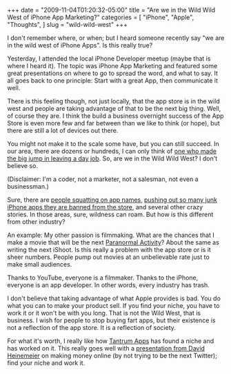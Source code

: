 +++
date = "2009-11-04T01:20:32-05:00"
title = "Are we in the Wild Wild West of iPhone App Marketing?"
categories = [
  "iPhone",
  "Apple",
  "Thoughts",
]
slug = "wild-wild-west"
+++

I don't remember where, or when; but I heard someone recently say "we are in the wild west of iPhone Apps". Is this really true?

<!-- more -->

Yesterday, I attended the local iPhone Developer meetup (maybe that is where I heard it). The topic was iPhone App Marketing and featured some great presentations on where to go to spread the word, and what to say. It all goes back to one principle: Start with a great App, then communicate it well.

There is this feeling though, not just locally, that the app store is in the wild west and people are taking advantage of that to be the next big thing. Well, of course they are. I think the build a business overnight success of the App Store is even more few and far between than we like to think (or hope), but there are still a lot of devices out there.

You might not make it to the scale some have, but you can still succeed. In our area, there are dozens or hundreds, I can only think of [one who made the big jump in leaving a day job]("http://www.ethannicholas.com/iShoot/"). So, are we in the Wild Wild West? I don't believe so.

(Disclaimer: I'm a coder, not a marketer, not a salesman, not even a businessman.)

Sure, there are [people squatting on app names]("http://recombu.com/news/app-friday-iphone-app-store-is-a-squatters-delight_M11134.html"), [pushing out so many junk iPhone apps they are banned from the store]("http://gizmodo.com/5329756/third-largest-app-store-developer-gets-banned-for-sucking"), and several other crazy stories. In those areas, sure, wildness can roam. But how is this different from other industry?

An example: My other passion is filmmaking. What are the chances that I make a movie that will be the next [Paranormal Activity]("http://www.imdb.com/title/tt1179904/")? About the same as writing the next iShoot. Is this really a problem with the app store or is it sheer numbers. People pump out movies at an unbelievable rate just to make small audiences.

Thanks to YouTube, everyone is a filmmaker. Thanks to the iPhone, everyone is an app developer. In other words, every industry has trash.

I don't believe that taking advantage of what Apple provides is bad. You do what you can to make your product sell. If you find your niche, you have to work it or it won't be with you long. That is not the Wild West, that is business. I wish for people to stop buying fart apps, but their existence is not a reflection of the app store. It is a reflection of society.

For what it's worth, I really like how [Tantrum Apps]("http://tantrumapps.com/") has found a niche and has worked on it. This really goes well with a [presentation from David Heinemeier]("http://37signals.com/svn/posts/981-the-secret-to-making-money-online") on making money online (by not trying to be the next Twitter); find your niche and work it.
